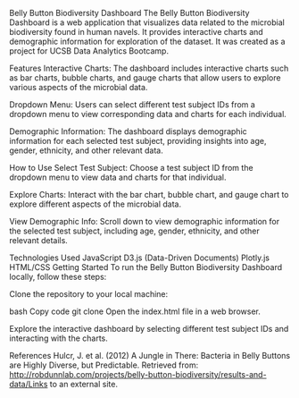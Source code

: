 Belly Button Biodiversity Dashboard
The Belly Button Biodiversity Dashboard is a web application that visualizes data related to the microbial biodiversity found in human navels. It provides interactive charts and demographic information for exploration of the dataset. It was created as a project for UCSB Data Analytics Bootcamp.

Features
Interactive Charts: The dashboard includes interactive charts such as bar charts, bubble charts, and gauge charts that allow users to explore various aspects of the microbial data.

Dropdown Menu: Users can select different test subject IDs from a dropdown menu to view corresponding data and charts for each individual.

Demographic Information: The dashboard displays demographic information for each selected test subject, providing insights into age, gender, ethnicity, and other relevant data.

How to Use
Select Test Subject: Choose a test subject ID from the dropdown menu to view data and charts for that individual.

Explore Charts: Interact with the bar chart, bubble chart, and gauge chart to explore different aspects of the microbial data.

View Demographic Info: Scroll down to view demographic information for the selected test subject, including age, gender, ethnicity, and other relevant details.

Technologies Used
JavaScript
D3.js (Data-Driven Documents)
Plotly.js
HTML/CSS
Getting Started
To run the Belly Button Biodiversity Dashboard locally, follow these steps:

Clone the repository to your local machine:

bash
Copy code
git clone <repository-url>
Open the index.html file in a web browser.

Explore the interactive dashboard by selecting different test subject IDs and interacting with the charts.

References
Hulcr, J. et al. (2012) A Jungle in There: Bacteria in Belly Buttons are Highly Diverse, but Predictable. Retrieved from: http://robdunnlab.com/projects/belly-button-biodiversity/results-and-data/Links to an external site.

